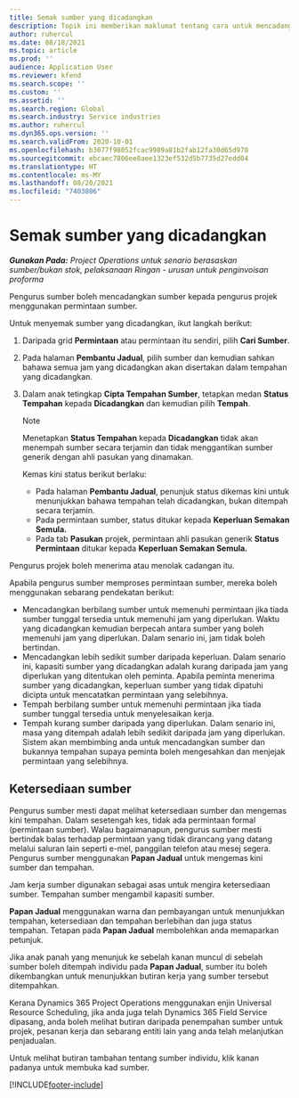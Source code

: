 ```yaml
---
title: Semak sumber yang dicadangkan
description: Topik ini memberikan maklumat tentang cara untuk mencadang sumber projek.
author: ruhercul
ms.date: 08/18/2021
ms.topic: article
ms.prod: ''
audience: Application User
ms.reviewer: kfend
ms.search.scope: ''
ms.custom: ''
ms.assetid: ''
ms.search.region: Global
ms.search.industry: Service industries
ms.author: ruhercul
ms.dyn365.ops.version: ''
ms.search.validFrom: 2020-10-01
ms.openlocfilehash: b3077f98052fcac9989a81b2fab12fa30d65d970
ms.sourcegitcommit: ebcaec7806ee8aee1323ef532d5b7735d27edd04
ms.translationtype: HT
ms.contentlocale: ms-MY
ms.lasthandoff: 08/20/2021
ms.locfileid: "7403806"
---
```

# <a name="review-proposed-resources"></a>Semak sumber yang dicadangkan

_**Gunakan Pada:** Project Operations untuk senario berasaskan sumber/bukan stok, pelaksanaan Ringan - urusan untuk penginvoisan proforma_

Pengurus sumber boleh mencadangkan sumber kepada pengurus projek menggunakan permintaan sumber.

Untuk menyemak sumber yang dicadangkan, ikut langkah berikut:

1. Daripada grid **Permintaan** atau permintaan itu sendiri, pilih **Cari Sumber**.
2. Pada halaman **Pembantu Jadual**, pilih sumber dan kemudian sahkan bahawa semua jam yang dicadangkan akan disertakan dalam tempahan yang dicadangkan.
3. Dalam anak tetingkap **Cipta Tempahan Sumber**, tetapkan medan **Status Tempahan** kepada **Dicadangkan** dan kemudian pilih **Tempah**.

    > [!NOTE]
    > Menetapkan **Status Tempahan** kepada **Dicadangkan** tidak akan menempah sumber secara terjamin dan tidak menggantikan sumber generik dengan ahli pasukan yang dinamakan.

    Kemas kini status berikut berlaku:

    - Pada halaman **Pembantu Jadual**, penunjuk status dikemas kini untuk menunjukkan bahawa tempahan telah dicadangkan, bukan ditempah secara terjamin.
    - Pada permintaan sumber, status ditukar kepada **Keperluan Semakan Semula.**
    - Pada tab **Pasukan** projek, permintaan ahli pasukan generik **Status Permintaan** ditukar kepada **Keperluan Semakan Semula.**

Pengurus projek boleh menerima atau menolak cadangan itu.

Apabila pengurus sumber memproses permintaan sumber, mereka boleh menggunakan sebarang pendekatan berikut:

- Mencadangkan berbilang sumber untuk memenuhi permintaan jika tiada sumber tunggal tersedia untuk memenuhi jam yang diperlukan. Waktu yang dicadangkan kemudian berpecah antara sumber yang boleh memenuhi jam yang diperlukan. Dalam senario ini, jam tidak boleh bertindan.
- Mencadangkan lebih sedikit sumber daripada keperluan. Dalam senario ini, kapasiti sumber yang dicadangkan adalah kurang daripada jam yang diperlukan yang ditentukan oleh peminta. Apabila peminta menerima sumber yang dicadangkan, keperluan sumber yang tidak dipatuhi dicipta untuk mencatatkan permintaan yang selebihnya.
- Tempah berbilang sumber untuk memenuhi permintaan jika tiada sumber tunggal tersedia untuk menyelesaikan kerja.
- Tempah kurang sumber daripada yang diperlukan. Dalam senario ini, masa yang ditempah adalah lebih sedikit daripada jam yang diperlukan. Sistem akan membimbing anda untuk mencadangkan sumber dan bukannya tempahan supaya peminta boleh mengesahkan dan menjejak permintaan yang selebihnya.

## <a name="resource-availability"></a>Ketersediaan sumber

Pengurus sumber mesti dapat melihat ketersediaan sumber dan mengemas kini tempahan. Dalam sesetengah kes, tidak ada permintaan formal (permintaan sumber). Walau bagaimanapun, pengurus sumber mesti bertindak balas terhadap permintaan yang tidak dirancang yang datang melalui saluran lain seperti e-mel, panggilan telefon atau mesej segera. Pengurus sumber menggunakan **Papan Jadual** untuk mengemas kini sumber dan tempahan.

Jam kerja sumber digunakan sebagai asas untuk mengira ketersediaan sumber. Tempahan sumber mengambil kapasiti sumber.

**Papan Jadual** menggunakan warna dan pembayangan untuk menunjukkan tempahan, ketersediaan dan tempahan berlebihan dan juga status tempahan. Tetapan pada **Papan Jadual** membolehkan anda memaparkan petunjuk.

Jika anak panah yang menunjuk ke sebelah kanan muncul di sebelah sumber boleh ditempah individu pada **Papan Jadual**, sumber itu boleh dikembangkan untuk menunjukkan butiran kerja yang sumber tersebut ditempahkan.

Kerana Dynamics 365 Project Operations menggunakan enjin Universal Resource Scheduling, jika anda juga telah Dynamics 365 Field Service dipasang, anda boleh melihat butiran daripada penempahan sumber untuk projek, pesanan kerja dan sebarang entiti lain yang anda telah melanjutkan penjadualan.

Untuk melihat butiran tambahan tentang sumber individu, klik kanan padanya untuk membuka kad sumber.



[!INCLUDE[footer-include](../includes/footer-banner.md)]
